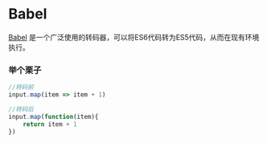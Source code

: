 # Babel
[Babel](https://babeljs.iov) 是一个广泛使用的转码器，可以将ES6代码转为ES5代码，从而在现有环境执行。<br>
### 举个栗子
```javascript
//转码前
input.map(item => item + 1)

//转码后
input.map(function(item){
	return item + 1
})
